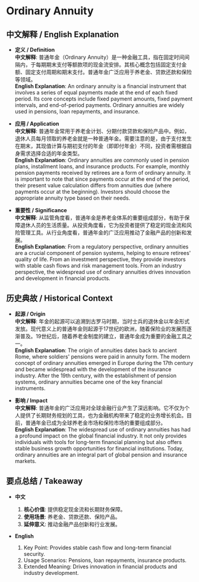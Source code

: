# Ordinary Annuity

## 中文解释 / English Explanation

* **定义 / Definition**  
  **中文解释**: 普通年金（Ordinary Annuity）是一种金融工具，指在固定时间间隔内，于每期期末支付等额款项的现金流安排。其核心概念包括固定支付金额、固定支付周期和期末支付。普通年金广泛应用于养老金、贷款还款和保险等领域。  
  **English Explanation**: An ordinary annuity is a financial instrument that involves a series of equal payments made at the end of each fixed period. Its core concepts include fixed payment amounts, fixed payment intervals, and end-of-period payments. Ordinary annuities are widely used in pensions, loan repayments, and insurance.

* **应用 / Application**  
  **中文解释**: 普通年金常用于养老金计划、分期付款贷款和保险产品中。例如，退休人员每月领取的养老金就是一种普通年金。需要注意的是，由于支付发生在期末，其现值计算与期初支付的年金（即即付年金）不同，投资者需根据自身需求选择合适的年金类型。  
  **English Explanation**: Ordinary annuities are commonly used in pension plans, installment loans, and insurance products. For example, monthly pension payments received by retirees are a form of ordinary annuity. It is important to note that since payments occur at the end of the period, their present value calculation differs from annuities due (where payments occur at the beginning). Investors should choose the appropriate annuity type based on their needs.

* **重要性 / Significance**  
  **中文解释**: 从监管角度看，普通年金是养老金体系的重要组成部分，有助于保障退休人员的生活质量。从投资角度看，它为投资者提供了稳定的现金流和风险管理工具。从行业角度看，普通年金的广泛应用推动了金融产品的创新和发展。  
  **English Explanation**: From a regulatory perspective, ordinary annuities are a crucial component of pension systems, helping to ensure retirees' quality of life. From an investment perspective, they provide investors with stable cash flows and risk management tools. From an industry perspective, the widespread use of ordinary annuities drives innovation and development in financial products.

## 历史典故 / Historical Context

* **起源 / Origin**  
  **中文解释**: 年金的起源可以追溯到古罗马时期，当时士兵的退休金以年金形式发放。现代意义上的普通年金则起源于17世纪的欧洲，随着保险业的发展而逐渐普及。19世纪后，随着养老金制度的建立，普通年金成为重要的金融工具之一。  
  **English Explanation**: The origin of annuities dates back to ancient Rome, where soldiers' pensions were paid in annuity form. The modern concept of ordinary annuities emerged in Europe during the 17th century and became widespread with the development of the insurance industry. After the 19th century, with the establishment of pension systems, ordinary annuities became one of the key financial instruments.

* **影响 / Impact**  
  **中文解释**: 普通年金的广泛应用对全球金融行业产生了深远影响。它不仅为个人提供了长期财务规划的工具，也为金融机构带来了稳定的业务增长机会。目前，普通年金已成为全球养老金市场和保险市场的重要组成部分。  
  **English Explanation**: The widespread use of ordinary annuities has had a profound impact on the global financial industry. It not only provides individuals with tools for long-term financial planning but also offers stable business growth opportunities for financial institutions. Today, ordinary annuities are an integral part of global pension and insurance markets.

## 要点总结 / Takeaway

* **中文**  
  1. **核心价值**: 提供稳定现金流和长期财务保障。
  2. **使用场景**: 养老金、贷款还款、保险产品。
  3. **延伸意义**: 推动金融产品创新和行业发展。

* **English**  
  1. Key Point: Provides stable cash flow and long-term financial security.
  2. Usage Scenarios: Pensions, loan repayments, insurance products.
  3. Extended Meaning: Drives innovation in financial products and industry development.